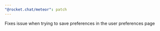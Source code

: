 ```yaml
---
"@rocket.chat/meteor": patch
---
```


Fixes issue when trying to save preferences in the user preferences page
